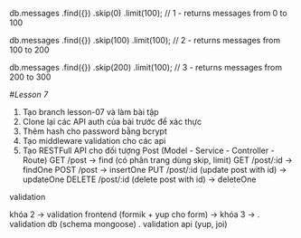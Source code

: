 db.messages
  .find({})
  .skip(0)
  .limit(100); // 1 - returns messages from 0 to 100

db.messages
  .find({})
  .skip(100)
  .limit(100); // 2 - returns messages from 100 to 200

db.messages
  .find({})
  .skip(200)
  .limit(100); // 3 - returns messages from 200 to 300

#*Lesson 7*

1. Tạo branch lesson-07 và làm bài tập 
2. Clone lại các API auth của bài trước để xác thực
3. Thêm hash cho password bằng bcrypt
4. Tạo middleware validation cho các api
5. Tạo RESTFull API cho đối tượng Post (Model - Service - Controller - Route)
GET /post -> find (có phân trang dùng skip, limit)
GET /post/:id -> findOne
POST /post -> insertOne
PUT /post/:id (update post with id) -> updateOne
DELETE /post/:id (delete post with id) -> deleteOne



validation 

khóa 2 -> validation frontend (formik + yup cho form) -> 
khóa 3 -> 
. validation db (schema mongoose)
. validation api (yup, joi)